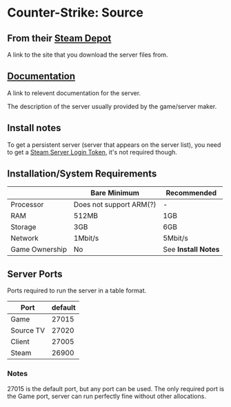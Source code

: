 # Counter-Strike: Source

## From their [Steam Depot](https://steamdb.info/app/232330/)

A link to the site that you download the server files from.

## [Documentation](https://github.com/parkervcp/eggs/blob/master/README.md)

A link to relevent documentation for the server.

The description of the server usually provided by the game/server maker.

## Install notes

To get a persistent server (server that appears on the server list), you need to get a [Steam Server Login Token](https://steamcommunity.com/dev/managegameservers), it's not required though.

## Installation/System Requirements
<!--Make changes to reflect the server minimum/recommended hardware specs-->
|  | Bare Minimum | Recommended |
|---------|---------|---------|
| Processor | Does not support ARM(?) | - |
| RAM | 512MB | 1GB |
| Storage | 3GB | 6GB |
| Network | 1Mbit/s | 5Mbit/s |
| Game Ownership | No | See **Install Notes** |

## Server Ports

Ports required to run the server in a table format.

| Port    | default |
|---------|---------|
| Game    | 27015   |
| Source TV | 27020 |
| Client  | 27005   |
| Steam   | 26900   |

### Notes

27015 is the default port, but any port can be used.
The only required port is the Game port, server can run perfectly fine without other allocations.
